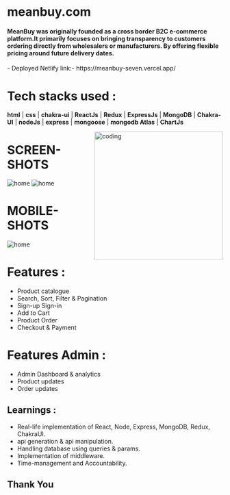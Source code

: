 # meanbuy.com
<h4>
  MeanBuy was originally founded as a cross border B2C e-commerce platform.It primarily focuses on bringing transparency to customers ordering directly from wholesalers or manufacturers. By offering flexible pricing around future delivery dates.
</h4>
- Deployed Netlify link:- https://meanbuy-seven.vercel.app/

# Tech stacks used :
 **html** |  **css** |  **chakra-ui** |  **ReactJs** |  **Redux** |  **ExpressJs** |  **MongoDB** |  **Chakra-UI** |  **nodeJs** |  **express** |  **mongoose** | **mongodb Atlas** | **ChartJs** 


<div>
  <img align="right" alt="coding" width="300" src='https://d64lkarmo2mrq.cloudfront.net/baselogo.png'>
</div>

# SCREEN-SHOTS
  <img  src='https://i.ibb.co/KWhGhw6/Home.png' alt='home' />
  <img  src='https://i.ibb.co/7201hnd/Home-1.png' alt='home' />
  
 # MOBILE-SHOTS
 <img  src='https://i.ibb.co/qkn0FRM/Untitled-design-2.png' alt='home' />
 
 # Features :
 - Product catalogue
 - Search, Sort, Filter & Pagination
 - Sign-up Sign-in
 - Add to Cart
 - Product Order
 - Checkout & Payment
 
  # Features Admin :
  - Admin Dashboard & analytics
  - Product updates 
  - Order updates 
 
 ## Learnings :
- Real-life implementation of React, Node, Express, MongoDB, Redux, ChakraUI.
- api generation & api manipulation.
- Handling database using queries & params.
- Implementation of middleware.
- Time-management and Accountability.

## Thank You
 




